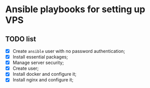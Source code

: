 # Ansible playbooks for setting up VPS

## TODO list

- [x] Create `ansible` user with no password authentication;
- [x] Install essential packages;
- [x] Manage server security;
- [x] Create user;
- [x] Install docker and configure it;
- [x] Install nginx and configure it;
